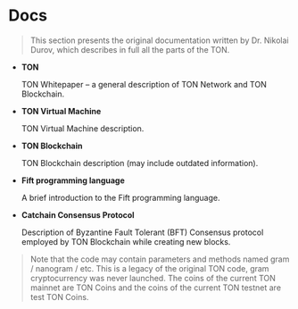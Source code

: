 # Docs

> This section presents the original documentation written by Dr. Nikolai Durov, which describes in full all the parts of the TON.

* **TON**

  TON Whitepaper – a general description of TON Network and TON Blockchain.

* **TON Virtual Machine**
  
  TON Virtual Machine description.

* **TON Blockchain**
  
  TON Blockchain description (may include outdated information).

* **Fift programming language**
  
  A brief introduction to the Fift programming language.
  
* **Catchain Consensus Protocol**
  
  Description of Byzantine Fault Tolerant (BFT) Consensus protocol employed by TON Blockchain while creating new blocks.

> Note that the code may contain parameters and methods named gram / nanogram / etc. This is a legacy of the original TON code, gram cryptocurrency was never launched. The coins of the current TON mainnet are TON Coins and the coins of the current TON testnet are test TON Coins.
